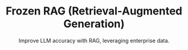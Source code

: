 ---
layout: ai-frozenrag
title: Frozen  RAG (Retrieval-Augmented Generation)
subtitle: Improve LLM accuracy with RAG, leveraging enterprise data.
permalink: /ai-frozen-rag/
---